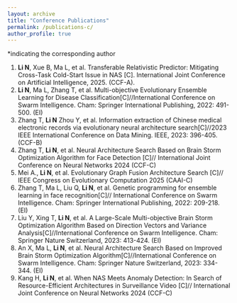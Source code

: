 ```yaml
---
layout: archive
title: "Conference Publications"
permalink: /publications-c/
author_profile: true
---
```

*indicating the corresponding author

1. **Li N**, Xue B, Ma L, et al. Transferable Relativistic Predictor: Mitigating Cross-Task Cold-Start Issue in NAS [C]. International Joint Conference on Artificial Intelligence, 2025. (CCF-A).
2. **Li N**, Ma L, Zhang T, et al. Multi-objective Evolutionary Ensemble Learning for Disease Classification[C]//International Conference on Swarm Intelligence. Cham: Springer International Publishing, 2022: 491-500. (EI)
3. Zhang T, **Li N** Zhou Y, et al. Information extraction of Chinese medical electronic records via evolutionary neural architecture search[C]//2023 IEEE International Conference on Data Mining. IEEE, 2023: 396-405. (CCF-B)
4. Zhang T, **Li N**, et al. Neural Architecture Search Based on Brain Storm Optimization Algorithm for Face Detection [C]// International Joint Conference on Neural Networks 2024 (CCF-C)
5. Mei A., **Li N**, et al. Evolutionary Graph Fusion Architecture Search [C]// IEEE Congress on Evolutionary Computation 2025 (CAAI-C)
6. Zhang T, Ma L, Liu Q, **Li N**, et al. Genetic programming for ensemble learning in face recognition[C]// International Conference on Swarm Intelligence. Cham: Springer International Publishing, 2022: 209-218. (EI)
7. Liu Y, Xing T, **Li N**, et al. A Large-Scale Multi-objective Brain Storm Optimization Algorithm Based on Direction Vectors and Variance Analysis[C]//International Conference on Swarm Intelligence. Cham: Springer Nature Switzerland, 2023: 413-424. (EI)
8. An X, Ma L, **Li N**, et al. Neural Architecture Search Based on Improved Brain Storm Optimization Algorithm[C]//International Conference on Swarm Intelligence. Cham: Springer Nature Switzerland, 2023: 334-344. (EI)
9. Kang H, **Li N**, et al. When NAS Meets Anomaly Detection: In Search of Resource-Efficient Architectures in Surveillance Video [C]// International Joint Conference on Neural Networks 2024 (CCF-C)

